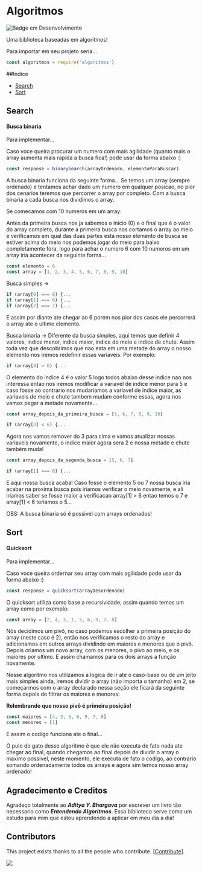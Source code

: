 # Algoritmos
![Badge em Desenvolvimento](http://img.shields.io/static/v1?label=STATUS&message=EM%20DESENVOLVIMENTO&color=GREEN&style=for-the-badge)

Uma biblioteca baseadas em algoritmos!

Para importar em seu projeto seria...

```javascript
const algoritmos = require('algoritmos')
```

##Indice

* [Search](#Search)
* [Sort](#Sort)

## Search

#### Busca binaria

Para implementar...

Caso voce queira procurar um numero com mais agilidade (quanto mais o array aumenta mais rapida a busca fica!) pode usar da forma abaixo :)

```javascript
const response = binarySearch(arrayOrdenado, elementoParaBuscar)
```

A busca binaria funciona da seguinte forma...
Se temos um array (sempre ordenado) e tentamos achar dado um numero em qualquer posicao, no pior dos cenarios teremos que percorrer o array por completo. Com a busca binaria a cada busca nos dividimos o array.

Se comecamos com 10 numeros em um array:

Antes da primeira busca nos ja sabemos o inicio (0) e o final que é o valor do array completo, durante a primeira busca nos cortamos o array ao meio e verificamos em qual das duas partes está nosso elemento de busca se estiver acima do meio nos podemos jogar do meio para baixo completamente fora, logo para achar o numero 6 com 10 numeros em um array iria acontecer da seguinte forma...

```javascript
const elemento = 6
const array = [1, 2, 3, 4, 5, 6, 7, 8, 9, 10]
```

Busca simples ->

```javascript
if (array[0] === 6) {...
if (array[1] === 6) {...
if (array[2] === 7) {...
```

E assim por diante ate chegar ao 6 porem nos pior dos casos ele percorrerá o array ate o ultimo elemento.

Busca binaria ->
Diferente da busca simples, aqui temos que definir 4 valores, indice menor, indice maior, indice do meio e indice de chute.
Assim toda vez que descobrimos que nao esta em uma metade do array o nosso elemento nos iremos redefinir essas variaveis. Por exemplo:

```javascript
if (array[4] > 6) {...
```

O elemento do indice 4 é o valor 5 logo todos abaixo desse indice nao nos interessa entao nos iremos modificar a variavel de indice menor para 5 e caso fosse ao contrario nos mudariamos a variavel de indice maior, as variaveis de meio e chute tambem mudam conforme essas, agora nos vamos pegar a metade novamente...

```javascript
const array_depois_da_primeira_busca = [5, 6, 7, 8, 9, 10]

if (array[3] < 6) {...
```

Agora nos vamos remover do 3 para cima e vamos atualizar nossas variaveis novamente, o indice maior agora sera 2 e nossa metade e chute também muda!

```javascript
const array_depois_da_segunda_busca = [5, 6, 7]

if (array[1] === 6) {...
```

E aqui nossa busca acaba! Caso fosse o elemento 5 ou 7 nossa busca iria acabar na proxima busca pois iriamos verificar o meio novamente, e ali iriamos saber se fosse maior a verificacao array[1] > 6 entao temos o 7 e array[1] < 6 teriamos o 5...

OBS: A busca binaria só é possivel com arrays ordenados!

## Sort

#### Quicksort

Para implementar...

Caso voce queira ordernar seu array com mais agilidade pode usar da forma abaixo :)

```javascript
const response = quicksort(arrayDesordenado)
```

O quicksort utiliza como base a recursividade, assim quando temos um array como por exemplo:

```javascript
const array = [2, 4, 3, 1, 5, 6, 9, 7. 8]
```

Nós decidimos um pivô, no caso podemos escolher a primeira posição do array (neste caso é 2), então nos verificamos o resto do array e adicionamos em outros arrays dividindo em maiores e menores que o pivô. Depois criamos um novo array, com os menores, o pivo ao meio, e os maiores por ultimo. E assim chamamos para os dois arrays a função novamente.

Nesse algoritmo nos utilizamos a logica de ir ate o caso-base ou de um jeito mais simples ainda, iremos dividir o array (não importa o tamanho) em 2, se começarmos com o array declarado nessa seção ele ficará da seguinte forma depois de filtrar os maiores e menores:

**Relembrando que nosso pivô é primeira posição!**

```javascript
const maiores = [4, 3, 5, 6, 9, 7, 8]
const menores = [1]
```
E assim o codigo funciona ate o final...

O pulo do gato desse algoritmo é que ele não executa de fato nada ate chegar ao final, quando chegamos ao final depois de dividir o array o maximo possivel, neste momento, ele executa de fato o codigo, ao contrario somando ordenadamente todos os arrays e agora sim temos nosso array ordenado!

## Agradecimento e Creditos

Agradeço totalmente ao _**Aditya Y. Bhargava**_ por escrever um livro tão necessario como _**Entendendo Algoritmos**_. Essa biblioteca serve como um estudo para mim que estou aprendendo a aplicar em meu dia a dia!

## Contributors

This project exists thanks to all the people who contribute. [[Contribute](CONTRIBUTING.md)].

<a href="https://github.com/graxz/algoritmos/graphs/contributors"><img src="https://opencollective.com/algoritmos/contributors.svg?width=890&button=false" /></a>
